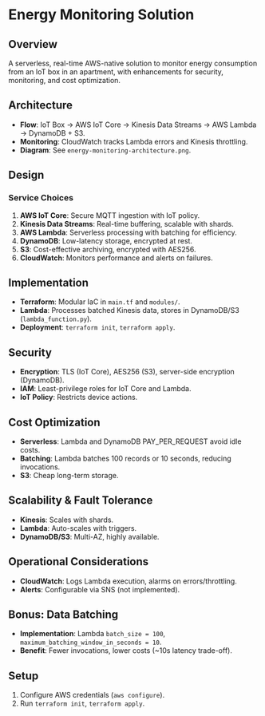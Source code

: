 # Energy Monitoring Solution
## Overview
A serverless, real-time AWS-native solution to monitor energy consumption from an IoT box in an apartment, with enhancements for security, monitoring, and cost optimization.
## Architecture
- **Flow**: IoT Box → AWS IoT Core → Kinesis Data Streams → AWS Lambda → DynamoDB + S3.
- **Monitoring**: CloudWatch tracks Lambda errors and Kinesis throttling.
- **Diagram**: See `energy-monitoring-architecture.png`.
## Design
### Service Choices
1. **AWS IoT Core**: Secure MQTT ingestion with IoT policy.
2. **Kinesis Data Streams**: Real-time buffering, scalable with shards.
3. **AWS Lambda**: Serverless processing with batching for efficiency.
4. **DynamoDB**: Low-latency storage, encrypted at rest.
5. **S3**: Cost-effective archiving, encrypted with AES256.
6. **CloudWatch**: Monitors performance and alerts on failures.
## Implementation
- **Terraform**: Modular IaC in `main.tf` and `modules/`.
- **Lambda**: Processes batched Kinesis data, stores in DynamoDB/S3 (`lambda_function.py`).
- **Deployment**: `terraform init`, `terraform apply`.
## Security
- **Encryption**: TLS (IoT Core), AES256 (S3), server-side encryption (DynamoDB).
- **IAM**: Least-privilege roles for IoT Core and Lambda.
- **IoT Policy**: Restricts device actions.
## Cost Optimization
- **Serverless**: Lambda and DynamoDB PAY_PER_REQUEST avoid idle costs.
- **Batching**: Lambda batches 100 records or 10 seconds, reducing invocations.
- **S3**: Cheap long-term storage.
## Scalability & Fault Tolerance
- **Kinesis**: Scales with shards.
- **Lambda**: Auto-scales with triggers.
- **DynamoDB/S3**: Multi-AZ, highly available.
## Operational Considerations
- **CloudWatch**: Logs Lambda execution, alarms on errors/throttling.
- **Alerts**: Configurable via SNS (not implemented).
## Bonus: Data Batching
- **Implementation**: Lambda `batch_size = 100`, `maximum_batching_window_in_seconds = 10`.
- **Benefit**: Fewer invocations, lower costs (~10s latency trade-off).
## Setup
1. Configure AWS credentials (`aws configure`).
2. Run `terraform init`, `terraform apply`.